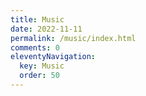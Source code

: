 ```yaml
---
title: Music
date: 2022-11-11
permalink: /music/index.html
comments: 0
eleventyNavigation:
  key: Music
  order: 50 
---
```

